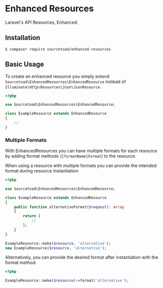 # Enhanced Resources

Laravel's API Resources, Enhanced.

## Installation

```
$ composer require sourcetoad/enhanced-resources
```

## Basic Usage

To create an enhanced resource you simply extend `Sourcetoad\EnhancedResources\EnhancedResource` instead of `Illuminate\Http\Resources\Json\JsonResource`.

```php
<?php

use Sourcetoad\EnhancedResources\EnhancedResource;

class ExampleResource extends EnhancedResource
{
    //
}
```

### Multiple Formats

With EnhancedResources you can have multiple formats for each resource by adding format methods (`{formatName}Format`) to the resource.

When using a resource with multiple formats you can provide the intended format during resource instantiation:

```php
<?php

use Sourcetoad\EnhancedResources\EnhancedResource;

class ExampleResource extends EnhancedResource
{
    public function alternativeFormat($request): array
    {
        return [
            //
        ];    
    }
}

ExampleResource::make($resource, 'alternative');
new ExampleResource($resource, 'alternative');
```

Alternatively, you can provide the desired format after instantiation with the format method:

```php
<?php

ExampleResource::make($resource)->format('alternative');
```
